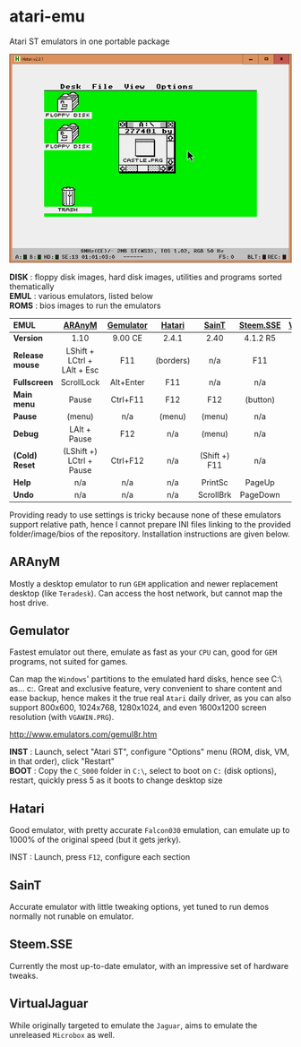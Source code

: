 # atari-emu
Atari ST emulators in one portable package

![Hatari](https://raw.githubusercontent.com/Kochise/atari-emu/master/IMGS/hatari.png)

**DISK** : floppy disk images, hard disk images, utilities and programs sorted thematically<br>
**EMUL** : various emulators, listed below<br>
**ROMS** : bios images to run the emulators<br>

| **EMUL**			| [ARAnyM]						| [Gemulator]	| [Hatari]		| [SainT]		| [Steem.SSE]	| [VirtualJaguar]	|
| :--				| :-:							| :-:			| :-:			| :-:			| :-:			| :-:				|
| **Version**		| 1.10							| 9.00 CE		| 2.4.1			| 2.40			| 4.1.2 R5		| 2.1.2				|
| **Release mouse**	| LShift + LCtrl + LAlt + Esc	| F11			| (borders)		| n/a			| F11			| n/a				|
| **Fullscreen**	| ScrollLock					| Alt+Enter		| F11			| n/a			| n/a			| n/a				|
| **Main menu**		| Pause							| Ctrl+F11		| F12			| F12			| (button)		| n/a				|
| **Pause**			| (menu)						| n/a			| (menu)		| (menu)		| n/a			| n/a				|
| **Debug**			| LAlt + Pause					| F12			| n/a			| (menu)		| n/a			| n/a				|
| **(Cold) Reset**	| (LShift +) LCtrl + Pause		| Ctrl+F12		| n/a			| (Shift +) F11	| n/a			| n/a				| 
| **Help**			| n/a							| n/a			| n/a			| PrintSc		| PageUp		| n/a				| 
| **Undo**			| n/a							| n/a			| n/a			| ScrollBrk		| PageDown		| n/a				| 

[ARAnyM]: https://github.com/aranym/aranym/releases
[Gemulator]: http://www.emulators.com/download.htm#ATARIST
[Hatari]: https://download.tuxfamily.org/hatari/
[SainT]: http://leonard.oxg.free.fr/SainT/saint.html
[Steem.SSE]: https://sourceforge.net/projects/steemsse/files/
[VirtualJaguar]: https://icculus.org/virtualjaguar/

Providing ready to use settings is tricky because none of these emulators support relative path, hence I cannot prepare INI files linking to the provided folder/image/bios of the repository. Installation instructions are given below.

## ARAnyM
Mostly a desktop emulator to run `GEM` application and newer replacement desktop (like `Teradesk`). Can access the host network, but cannot map the host drive.

## Gemulator
Fastest emulator out there, emulate as fast as your `CPU` can, good for `GEM` programs, not suited for games.

Can map the `Windows`' partitions to the emulated hard disks, hence see C:\ as... c:. Great and exclusive feature, very convenient to share content and ease backup, hence makes it the true real `Atari` daily driver, as you can also support 800x600, 1024x768, 1280x1024, and even 1600x1200 screen resolution (with `VGAWIN.PRG`).

http://www.emulators.com/gemul8r.htm

**INST** : Launch, select "Atari ST", configure "Options" menu (ROM, disk, VM, in that order), click "Restart"<br>
**BOOT** : Copy the `C_S000` folder in `C:\`, select to boot on `C:` (disk options), restart, quickly press 5 as it boots to change desktop size<br>

## Hatari
Good emulator, with pretty accurate `Falcon030` emulation, can emulate up to 1000% of the original speed (but it gets jerky).

INST : Launch, press `F12`, configure each section<br>

## SainT
Accurate emulator with little tweaking options, yet tuned to run demos normally not runable on emulator.

## Steem.SSE
Currently the most up-to-date emulator, with an impressive set of hardware tweaks.

## VirtualJaguar
While originally targeted to emulate the `Jaguar`, aims to emulate the unreleased `Microbox` as well.
